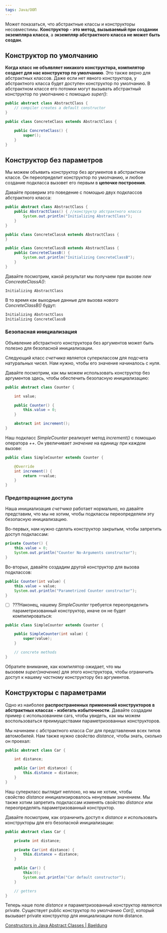 ```yaml
---
tags: Java/ООП
---
```

Может показаться, что абстрактные классы и конструкторы несовместимы. **Конструктор - это метод, вызываемый при создании экземпляра класса**, а **экземпляр абстрактного класса не может быть создан**.

## Конструктор по умолчанию
**Когда класс не объявляет никакого конструктора, компилятор создает для нас конструктор по умолчанию**. Это также верно для абстрактных классов. Даже если нет явного конструктора, у абстрактного класса будет доступен конструктор по умолчанию.
В абстрактном классе его потомки могут вызывать абстрактный конструктор по умолчанию с помощью _super()_:

```java
public abstract class AbstractClass {
    // compiler creates a default constructor
}

public class ConcreteClass extends AbstractClass {

    public ConcreteClass() {
        super();
    }
}
```

## Конструктор без параметров
Мы можем объявить конструктор без аргументов в абстрактном классе. Он переопределит конструктор по умолчанию, и любое создание подкласса вызовет его первым в **цепочке построения**.

Давайте проверим это поведение с помощью двух подклассов абстрактного класса:

```java
public abstract class AbstractClass {
    public AbstractClass() { //конструктр абстрактного класса
        System.out.println("Initializing AbstractClass");
    }
}

public class ConcreteClassA extends AbstractClass {
}

public class ConcreteClassB extends AbstractClass {
    public ConcreteClassB() {
        System.out.println("Initializing ConcreteClassB");
    }
}
```
Давайте посмотрим, какой результат мы получаем при вызове _new ConcreateClassA()_:

`Initializing AbstractClass`

В то время как выходные данные для вызова _нового ConcreteClassB()_ будут:

```java
Initializing AbstractClass
Initializing ConcreteClassB
```

### Безопасная инициализация
Объявление абстрактного конструктора без аргументов может быть полезно для безопасной инициализации.

Следующий класс _счетчика_ является суперклассом для подсчета натуральных чисел. Нам нужно, чтобы его значение начиналось с нуля.

Давайте посмотрим, как мы можем использовать конструктор без аргументов здесь, чтобы обеспечить безопасную инициализацию:
```java
public abstract class Counter {

    int value;

    public Counter() {
        this.value = 0;
    }

    abstract int increment();
}
```
Наш подкласс _SimpleCounter_ реализует метод _increment()_ с помощью оператора _++_. Он увеличивает _значение_ на единицу при каждом вызове:
```java
public class SimpleCounter extends Counter {

    @Override
    int increment() {
        return ++value;
    }
}
```
### Предотвращение доступа
Наша инициализация _счетчика_ работает нормально, но давайте представим, что мы не хотим, чтобы подклассы переопределяли эту безопасную инициализацию.

Во-первых, нам нужно сделать конструктор закрытым, чтобы запретить доступ подклассам:

```java
private Counter() {
    this.value = 0;
    System.out.println("Counter No-Arguments constructor");
}
```

Во-вторых, давайте создадим другой конструктор для вызова подклассов:

```java
public Counter(int value) {
    this.value = value;
    System.out.println("Parametrized Counter constructor");
}
```

- [ ] ???Наконец, нашему _SimpleCounter_ требуется переопределить параметризованный конструктор, иначе он не будет компилироваться:

```java
public class SimpleCounter extends Counter {

    public SimpleCounter(int value) {
        super(value);
    }

    // concrete methods
}
```

Обратите внимание, как компилятор ожидает, что мы вызовем _super(значение)_ для этого конструктора, чтобы ограничить доступ к нашему _частному_ конструктору без аргументов.

## Конструкторы с параметрами
Одно из наиболее **распространенных применений конструкторов в абстрактных классах - избегать избыточности**. Давайте создадим пример с использованием cars, чтобы увидеть, как мы можем воспользоваться преимуществами параметризованных конструкторов.

Мы начинаем с абстрактного класса _Car_ для представления всех типов автомобилей. Нам также нужно свойство _distance_, чтобы знать, сколько он проехал:

```java
public abstract class Car {

    int distance;

    public Car(int distance) {
        this.distance = distance;
    }
}
```

Наш суперкласс выглядит неплохо, но мы не хотим, чтобы свойство _distance_ инициализировалось ненулевым значением. Мы также хотим запретить подклассам изменять свойство _distance_ или переопределять параметризованный конструктор.

Давайте посмотрим, как ограничить доступ к _distance_ и использовать конструкторы для его безопасной инициализации:

```java
public abstract class Car {

    private int distance;

    private Car(int distance) {
        this.distance = distance;
    }

    public Car() {
        this(0);
        System.out.println("Car default constructor");
    }

    // getters
}
```

Теперь наше поле _distance_ и параметризованный конструктор являются private. Существует public конструктор по умолчанию _Car()_, который вызывает private конструктор для инициализации поля distance.

[Constructors in Java Abstract Classes | Baeldung](https://translated.turbopages.org/proxy_u/en-ru.ru.e15cc2d6-649546f8-76cdaf48-74722d776562/https/www.baeldung.com/java-abstract-classes-constructors)

